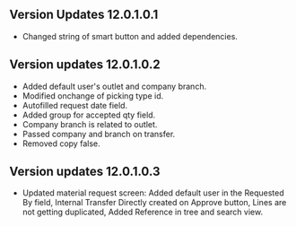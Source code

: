 Version Updates 12.0.1.0.1
--------------------------
* Changed string of smart button and added dependencies.

Version updates 12.0.1.0.2
--------------------------
* Added default user's outlet and company branch.
* Modified onchange of picking type id.
* Autofilled request date field.
* Added group for accepted qty field.
* Company branch is related to outlet.
* Passed company and branch on transfer.
* Removed copy false.

Version updates 12.0.1.0.3
--------------------------
* Updated material request screen:
Added default user in the Requested By field, Internal Transfer Directly created on Approve button, Lines are not getting duplicated, Added Reference in tree and search view.